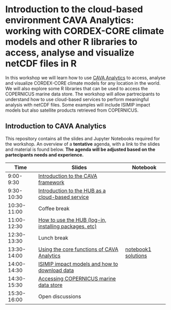 # Introduction to the cloud-based environment CAVA Analytics: working with CORDEX-CORE climate models and other R libraries to access, analyse and visualize netCDF files in R

In this workshop we will learn how to use [CAVA Analytics](https://github.com/Risk-Team/CAVA-Analytics) to access, analyse and visualize CORDEX-CORE climate models for any location in the world. We will also explore some R libraries that can be used to access the COPERNICUS marine data store. The workshop will allow partrecipants to understand how to use cloud-based services to perform meaningful analysis with netCDF files. Some examples will include ISIMIP impact models but also satellite products retrieved from COPERNICUS. 

## Introduction to CAVA Analytics
This repository contains all the slides and Jupyter Notebooks required for the workshop. An overview of a **tentative** agenda, with a link to the slides and material is found below. **The agenda will be adjusted based on the partecipants needs and experience.**

| Time        | Slides                                             | Notebook |
|-------------|----------------------------------------------------|------|
| 9:00-9:30 | [Introduction to the CAVA framework](https://github.com/Risk-Team/CaboV_workshop/blob/main/slides/Introduction%20to%20the%20CAVA%20framework.pdf)                                     |
| 9:30-10:30  | [Introduction to the HUB as a cloud-based service](https://github.com/Risk-Team/CaboV_workshop/blob/main/slides/The%20HUB%20as%20a%20cloud%20based%20service.pdf) |  |
| 10:30-11:00 | Coffee break                                       |   |
| 11:00-12:30 | [How to use the HUB (log-in, installing packages, etc)](https://github.com/Risk-Team/CaboV_workshop/blob/main/slides/The%20HUB%20as%20a%20cloud%20based%20service.pdf)    |  |
| 12:30-13:30 | Lunch break                                        |  |
| 13:30-14:00 | [Using the core functions of CAVA Analytics](https://github.com/Risk-Team/CaboV_workshop/blob/main/slides/Introduction%20to%20the%20CAVA%20framework.pdf)   | [notebook1](https://github.com/Risk-Team/CaboV_workshop/blob/main/notebooks/climate4R_tidyverse.ipynb) [solutions]()  |
| 14:00-14:30 | [ISIMIP impact models and how to download data]() |  |
| 14:30-15:30 | [Accessing COPERNICUS marine data store]() |  |
| 15:30-16:00 | Open discussions   |  |
